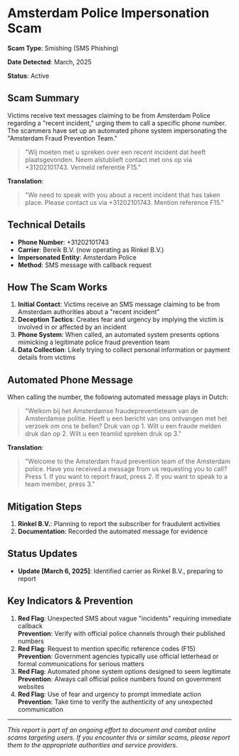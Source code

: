 # Amsterdam Police Impersonation Scam
**Scam Type**: Smishing (SMS Phishing)

**Date Detected**: March, 2025

**Status**: Active

## Scam Summary
Victims receive text messages claiming to be from Amsterdam Police regarding a "recent incident," urging them to call a specific phone number. The scammers have set up an automated phone system impersonating the "Amsterdam Fraud Prevention Team."

> "Wij moeten met u spreken over een recent incident dat heeft plaatsgevonden. Neem alstublieft contact met ons op via +31202101743. Vermeld referentie F15."

**Translation**:
> "We need to speak with you about a recent incident that has taken place. Please contact us via +31202101743. Mention reference F15."

## Technical Details
- **Phone Number**: +31202101743
- **Carrier**: Bereik B.V. (now operating as Rinkel B.V.)
- **Impersonated Entity**: Amsterdam Police
- **Method**: SMS message with callback request

## How The Scam Works
1. **Initial Contact**: Victims receive an SMS message claiming to be from Amsterdam authorities about a "recent incident"
2. **Deception Tactics**: Creates fear and urgency by implying the victim is involved in or affected by an incident
3. **Phone System**: When called, an automated system presents options mimicking a legitimate police fraud prevention team
4. **Data Collection**: Likely trying to collect personal information or payment details from victims

## Automated Phone Message
When calling the number, the following automated message plays in Dutch:

> "Welkom bij het Amsterdamse fraudepreventieteam van de Amsterdamse politie. Heeft u een bericht van ons ontvangen met het verzoek om ons te bellen? Druk van op 1. Wilt u een fraude melden druk dan op 2. Wilt u een teamlid spreken druk op 3."

**Translation**:
> "Welcome to the Amsterdam fraud prevention team of the Amsterdam police. Have you received a message from us requesting you to call? Press 1. If you want to report fraud, press 2. If you want to speak to a team member, press 3."

## Mitigation Steps
1. **Rinkel B.V.**: Planning to report the subscriber for fraudulent activities
2. **Documentation**: Recorded the automated message for evidence

## Status Updates
- **Update [March 6, 2025]**: Identified carrier as Rinkel B.V., preparing to report

## Key Indicators & Prevention
1. **Red Flag**: Unexpected SMS about vague "incidents" requiring immediate callback  
   **Prevention**: Verify with official police channels through their published numbers
2. **Red Flag**: Request to mention specific reference codes (F15)  
   **Prevention**: Government agencies typically use official letterhead or formal communications for serious matters
3. **Red Flag**: Automated phone system options designed to seem legitimate  
   **Prevention**: Always call official police numbers found on government websites
4. **Red Flag**: Use of fear and urgency to prompt immediate action  
   **Prevention**: Take time to verify the authenticity of any unexpected communication

---

*This report is part of an ongoing effort to document and combat online scams targeting users. If you encounter this or similar scams, please report them to the appropriate authorities and service providers.*
